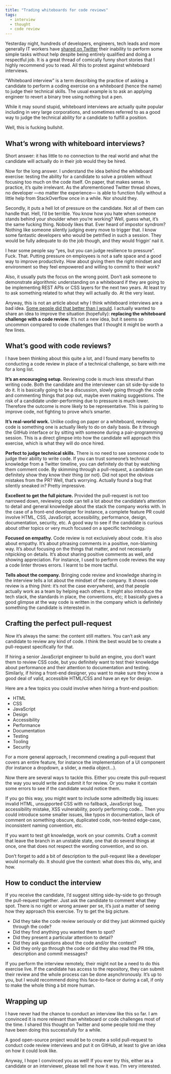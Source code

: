 ```yaml
---
title: "Trading whiteboards for code reviews"
tags:
  - interview
  - thought
  - code review
---
```


Yesterday night, hundreds of developers, engineers, tech leads and more generally IT workers have [shared on Twitter](https://twitter.com/i/moments/835942450103451649) their inability to perform some simple tasks without help despite being entirely qualified and doing a respectful job. It is a great thread of comically funny short stories that I highly recommend you to read. All this to protest against whiteboard interviews. 

“Whiteboard interview” is a term describing the practice of asking a candidate to perform a coding exercise on a whiteboard (hence the name) to judge their technical skills. The usual example is to ask an applying engineer to revert a binary tree using nothing but a pen.

While it may sound stupid, whiteboard interviews are actually quite popular including in very large corporations, and sometimes referred to as a good way to judge the technical ability for a candidate to fulfill a position.

Well, this is fucking bullshit.

## What’s wrong with whiteboard interviews?

Short answer: it has little to no connection to the real world and what the candidate will actually do in their job would they be hired.

Now for the long answer. I understand the idea behind the whiteboard exercise: testing the ability for a candidate to solve a problem without focusing too much on the code itself. On paper, that makes sense. In practice, it’s quite irrelevant. As the aforementioned Twitter thread shows, no developer —no matter the experience— is able to function fully without a little help from StackOverflow once in a while. Nor should they.

Secondly, it puts a hell lot of pressure on the candidate. Not all of them can handle that. Hell, I’d be terrible. You know how you hate when someone stands behind your shoulder when you’re working? Well, guess what, it’s the same fucking thing. Nobody likes that. Ever heard of impostor syndrom? Nothing like someone silently judging every move to trigger that. I know some fantastic developers who would be petrified in such a session. They would be fully adequate to do the job though, and they would friggin’ nail it.

I hear some people say “yes, but you can judge resilience to pressure”. Fuck. That. Putting pressure on employees is not a safe space and a good way to improve productivity. How about giving them the right mindset and environment so they feel empowered and willing to commit to their work?

Also, it usually puts the focus on the wrong point. Don’t ask someone to demonstrate algorithmic understanding on a whiteboard if they are going to be implementing REST APIs or CSS layers for the next two years. At least try to ask something related to what they will actually do. At the very least.

Anyway, this is not an article about why I think whiteboard interviews are a bad idea. [Some people did that better than I would](https://modelviewculture.com/pieces/technical-interviews-are-bullshit). I actually wanted to share an idea to improve the situation (hopefully): **replacing the whiteboard challenge with a code review**. It’s not a new idea, but it seems so uncommon compared to code challenges that I thought it might be worth a few lines.

## What’s good with code reviews?

I have been thinking about this quite a lot, and I found many benefits to conducting a code review in place of a technical challenge, so bare with me for a long list.

**It’s an encouraging setup.** Reviewing code is much less stressful than writing code. Both the candidate and the interviewer can sit side-by-side to do it. It is basically going to be a discussion, slowly going through the code and commenting things that pop out, maybe even making suggestions. The risk of a candidate under-performing due to pressure is much lower. Therefore the outcome is more likely to be representative. This is pairing to improve code, not fighting to prove who’s smarter.

**It’s real-world work.** Unlike coding on paper or a whiteboard, reviewing code is something one is actually likely to do on daily basis. Be it through the GitHub interface or by sitting with someone during a pair-programming session. This is a direct glimpse into how the candidate will approach this exercise, which is what they will do once hired.

**Perfect to judge technical skills.** There is no need to see someone code to judge their ability to write code. If you can trust someone’s technical knowledge from a Twitter timeline, you can definitely do that by watching them comment code. By skimming through a pull-request, a candidate can definitely show they know their thing (or not). Did not spot the obvious mistakes from the PR? Well, that’s worrying. Actually found a bug that silently sneaked in? Pretty impressive.

**Excellent to get the full picture.** Provided the pull-request is not too narrowed down, reviewing code can tell a lot about the candidate’s attention to detail and general knowledge about the stack the company works with. In the case of a front-end developer for instance, a complete feature PR could involve HTML, CSS, JavaScript, accessibility, performance, design, documentation, security, etc. A good way to see if the candidate is curious about other topics or very much focused on a specific technology.

**Focused on empathy.** Code review is not exclusively about code. It is also about empathy. It’s about phrasing comments in a positive, non-blaming way. It’s about focusing on the things that matter, and not necessarily nitpicking on details. It’s about sharing positive comments as well, and showing appreciation. For instance, I used to perform code reviews the way a code linter throws errors. I learnt to be more tactful.

**Tells about the company.** Bringing code review and knowledge sharing in the interview tells a lot about the mindset of the company. It shows code review is a thing (hint: it’s not the case everywhere), and that people actually work as a team by helping each others. It might also introduce the tech stack, the standards in place, the conventions, etc; it basically gives a good glimpse at the way code is written in the company which is definitely something the candidate is interested in.

## Crafting the perfect pull-request

Now it’s always the same: the content still matters. You can’t ask any candidate to review any kind of code. I think the best would be to create a pull-request specifically for that. 

If hiring a senior JavaScript engineer to build an engine, you don’t want them to review CSS code, but you definitely want to test their knowledge about performance and their attention to documentation and testing. Similarly, if hiring a front-end designer, you want to make sure they know a good deal of valid, accessible HTML/CSS and have an eye for design.

Here are a few topics you could involve when hiring a front-end position:

* HTML
* CSS
* JavaScript
* Design
* Accessibility
* Performance
* Documentation
* Testing
* Tooling
* Security

For a more general approach, I recommend creating a pull-request that covers an entire feature, for instance the implementation of a UI component (for instance a dropdown, a slider, a media object…).

Now there are several ways to tackle this. Either you create this pull-request the way you would write and submit it for review. Or you make it contain some errors to see if the candidate would notice them.

If you go this way, you might want to include some admittedly big issues: invalid HTML, unsupported CSS with no fallback, JavaScript bug, accessibility mistake, XSS vulnerability, poorly performing code… Then you could introduce some smaller issues, like typos in documentation, lack of comment on something obscure, duplicated code, non-tested edge-case, inconsistent naming convention, etc. 

If you want to test git knowledge, work on your commits. Craft a commit that leave the branch in an unstable state, one that do several things at once, one that does not respect the wording convention, and so on.

Don’t forget to add a bit of description to the pull-request like a developer would normally do. It should give the context: what does this do, why, and how.

## How to conduct the interview

If you receive the candidate, I’d suggest sitting side-by-side to go through the pull-request together. Just ask the candidate to comment what they spot. There is no right or wrong answer per se, it’s just a matter of seeing how they approach this exercise. Try to get the big picture.

* Did they take the code review seriously or did they just skimmed quickly through the code?
* Did they find anything you wanted them to spot?
* Did they present a particular attention to detail?
* Did they ask questions about the code and/or the context?
* Did they only go through the code or did they also read the PR title, description and commit messages?

If you perform the interview remotely, their might not be a need to do this exercise live. If the candidate has access to the repository, they can submit their review and the whole process can be done asynchronously. It’s up to you, but I would recommend doing this face-to-face or during a call, if only to make the whole thing a bit more human.

## Wrapping up

I have never had the chance to conduct an interview like this so far. I am convinced it is more relevant than whiteboard or code challenges most of the time. I shared this thought on Twitter and some people told me they have been doing this successfully for a while.

A good open-source project would be to create a solid pull-request to conduct code review interviews and put it on GitHub, at least to give an idea on how it could look like.

Anyway, I hope I convinced you as well! If you ever try this, either as a candidate or an interviewer, please tell me how it was. I’m very interested.
